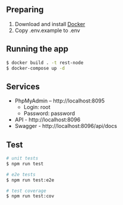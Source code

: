 ## Preparing

1. Download and install [Docker](https://www.docker.com/)
2. Copy .env.example to .env

## Running the app

```bash
$ docker build . -t rest-node
$ docker-compose up -d
```

## Services

* PhpMyAdmin – http://localhost:8095
  * Login: root
  * Password: password
* API - http://localhost:8096
* Swagger - http://localhost:8096/api/docs

## Test

```bash
# unit tests
$ npm run test

# e2e tests
$ npm run test:e2e

# test coverage
$ npm run test:cov
```
